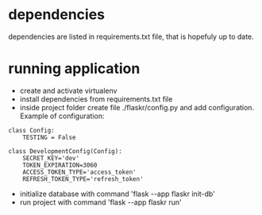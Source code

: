 # dependencies
dependencies are listed in requirements.txt file, that is hopefuly up to date.

# running application
- create and activate virtualenv
- install dependencies from requirements.txt file
- inside project folder create file ./flaskr/config.py and add configuration. Example of configuration:
```
class Config:
    TESTING = False

class DevelopmentConfig(Config):
    SECRET_KEY='dev'
    TOKEN_EXPIRATION=3060
    ACCESS_TOKEN_TYPE='access_token'
    REFRESH_TOKEN_TYPE='refresh_token'
```

- initialize database with command 'flask --app flaskr init-db'
- run project with command 'flask --app flaskr run'